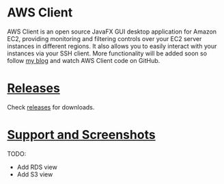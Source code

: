 # AWS Client
AWS Client is an open source JavaFX GUI desktop application for Amazon EC2, providing monitoring and filtering controls over your EC2 server instances in different regions. It also allows you to easily interact with your instances via your SSH client. More functionality will be added soon so follow [my blog](http://gadelkareem.com/aws-client) and watch AWS Client code on GitHub.

# [Releases](https://github.com/gadelkareem/aws-client/releases)
Check [releases](https://github.com/gadelkareem/aws-client/releases) for downloads.

# [Support and Screenshots](http://gadelkareem.com/aws-client)



TODO:
- Add RDS view
- Add S3 view


